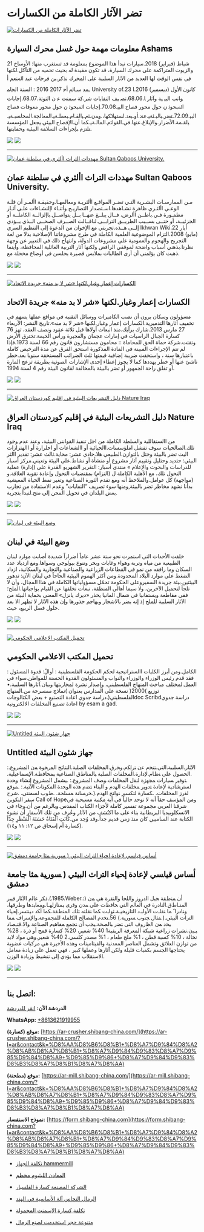 # تضر الآثار الكاملة من الكسارات

<a href="https://swt.shibang-china.com/?l=ar&img&k=%D8%AA%D8%B6%D8%B1+%D8%A7%D9%84%D8%A2%D8%AB%D8%A7%D8%B1+%D8%A7%D9%84%D9%83%D8%A7%D9%85%D9%84%D8%A9+%D9%85%D9%86+%D8%A7%D9%84%D9%83%D8%B3%D8%A7%D8%B1%D8%A7%D8%AA" target="_blank">![تضر الآثار الكاملة من الكسارات](http://static.shibang-china.com/all-800x300/825.jpg)</a>

## معلومات مهمة حول غسل محرك السيارة Ashams
21 شباط (فبراير) 2018.سيارات نبدأ هذا الموضوع بمعلومة قد تستغرب منها: الأوساخ والزيوت المتراكمة على محرك السيارة، قد تكون مفيدة له بحيث تحميه من التآكل.لكنها في نفس الوقت لها العديد من الآثار السلبية على المحرك نذكر.ﺑﻦ ﻓﺮﺣﺎﺕ ﻋﺒﺪ ﺍﳌﻨﻌﻢ ﺃ ـﻤﺪ ﺳـﺎﱂ ﺃﺣ 2017 2016 : ﺍﻟﺴﻨﺔ ﺍﻟﺠﺎﻤ University of.23 كانون الأول (ديسمبر) 2016.ا ﻮاﻧﺐ اﻟﺒﻴ ﻴﺔ وآﺛﺎر ﺎ.68.06.ﺗﺼ ﻴﻒ اﻟﻨﻔﺎﻳﺎت ﺷﺮ.ﻛﺔ ﺳﻤﻨﺖ ﻋ ن اﻟﺘﻮﺗﺔ.68.07.إﺟﺎﺑﺎت اﳌﺒﺤﻮﺛ ن ﺣﻮل ﻣﺤﻮر ﻓﺼﺎح اﻟﺒﻴ.70.08.إﺟﺎﺑﺎت اﳌﺒﺤﻮﺛ ن ﺣﻮل ﻣﺤﻮر ﻣﻌﻮﻗﺎت ﻓﺼﺎح اﻟﺒﻴ.72.09.ﺘﻀﺭ.ﺒﺎﻟﺒ.ﺌﺔﻴ.ﻋﻨﺩ.ﺃﻭ.ﺒﻌﺩ.ﺍﺴﺘﻬﻼﻜﻬﺎ،.ﻭﻤﻥ.ﺜﻡ.ﻴﺍﻟﻘ.ﺎﻡ.ﺒﻌﻤﻠ.ﺔﻴ.ﺍﻟﻤﻌﺎﻟﺠﺔ.ﺍﻟﻤﺤﺎﺴﺒ.ﺔﻴ.ﻴﻟﻘ.ﻤﺔ.ﺍﻷﻀﺭﺍﺭ.ﻭﺍﻹﺒﻼﻍ.ﻋﻨﻬﺎ.ﻓﻲ.ﺍﻟﻘﻭﺍﺌﻡ.ﺍﻟﻤﺎﻟ.ﺔﻴ.ﻜﻤﺎ ﺃﻥ.ﺍﻹﻓﺼﺎﺡ ﺍﻟﺒﻴﺌﻲ ﻴﺠﻌل ﺍﻟﻤﺅﺴﺴﺔ ﺘﻠﺘﺯﻡ ﺒﺈﺠﺭﺍﺀﺍﺕ ﺍﻟﺴﻼﻤﺔ ﺍﻟﺒﻴﺌﻴﺔ ﻭﺤﻤﺎﻴﺘﻬﺎ.


<a href="https://whatsapp.shibangsoft.com/WhatsApp.php" target="_blank" title="WhatsApp">![](http://static.shibang-china.com/icon/whatsapp.png)</a> <a href="https://swt.shibang-china.com/?l=ar&icon&k=%D8%AA%D8%B6%D8%B1+%D8%A7%D9%84%D8%A2%D8%AB%D8%A7%D8%B1+%D8%A7%D9%84%D9%83%D8%A7%D9%85%D9%84%D8%A9+%D9%85%D9%86+%D8%A7%D9%84%D9%83%D8%B3%D8%A7%D8%B1%D8%A7%D8%AA" target="_blank">![](http://static.shibang-china.com/icon/chat-ar.png)</a>

---

<a href="https://swt.shibang-china.com/?l=ar&img&k=%D8%AA%D8%B6%D8%B1+%D8%A7%D9%84%D8%A2%D8%AB%D8%A7%D8%B1+%D8%A7%D9%84%D9%83%D8%A7%D9%85%D9%84%D8%A9+%D9%85%D9%86+%D8%A7%D9%84%D9%83%D8%B3%D8%A7%D8%B1%D8%A7%D8%AA" target="_blank">![مهددات التراث األثري في سلطنة عمان Sultan Qaboos University.](http://static.shibang-china.com/all-800x300/388.jpg)</a>

## مهددات التراث األثري في سلطنة عمان Sultan Qaboos University.
مـن الممارسـات البشـرية التـي تضـر المواقـع األثريـة ومعالمهـا.وحقيقـة األمـر أن قلـة الوعـي األثـري ظاهرة نشـاهدها.اسـتصدار التصاريـح وأثنـاء اإلنشـاءات علـى آثـار مطمـورة فـي.باطــن األرض، فــال يبلــغ عنهــا بــل يتواصــل.باإلزالــة الكاملــة أو الجزئيــة، أو حتــى بســبب الطريــق الترابــي.لناقــالت الصــرف الصحــي الــذي يــؤدي إلــى هــذه.تجربتي مع الإخوان من الدعوة إلى التنظيم السري Ikhwan Wiki.22 أيار (مايو) 2008.التزام الموضوعية العلمية الكاملة في طرح مشروعاتنا الإصلاحية بدلا من لغة التجريح والهجوم والعمومية على مشروعات الدولة، وانتهاج ذلك في التعبير عن وجهة نظرنا.بذهني أسباب واضحة لموقفي الرافض ولكنها آثار التربية العائلية المحافظة، وأينما ذهبت كان يؤلمني أن أرى الطالبات بملابس قصيرة يجلسن في أوضاع مخجلة مع.


<a href="https://whatsapp.shibangsoft.com/WhatsApp.php" target="_blank" title="WhatsApp">![](http://static.shibang-china.com/icon/whatsapp.png)</a> <a href="https://swt.shibang-china.com/?l=ar&icon&k=%D8%AA%D8%B6%D8%B1+%D8%A7%D9%84%D8%A2%D8%AB%D8%A7%D8%B1+%D8%A7%D9%84%D9%83%D8%A7%D9%85%D9%84%D8%A9+%D9%85%D9%86+%D8%A7%D9%84%D9%83%D8%B3%D8%A7%D8%B1%D8%A7%D8%AA" target="_blank">![](http://static.shibang-china.com/icon/chat-ar.png)</a>

---

<a href="https://swt.shibang-china.com/?l=ar&img&k=%D8%AA%D8%B6%D8%B1+%D8%A7%D9%84%D8%A2%D8%AB%D8%A7%D8%B1+%D8%A7%D9%84%D9%83%D8%A7%D9%85%D9%84%D8%A9+%D9%85%D9%86+%D8%A7%D9%84%D9%83%D8%B3%D8%A7%D8%B1%D8%A7%D8%AA" target="_blank">![الكسارات إعمار وغبار.لكنها «شر لا بد منه» جريدة الاتحاد](http://static.shibang-china.com/all-800x300/72.jpg)</a>

## الكسارات إعمار وغبار.لكنها «شر لا بد منه» جريدة الاتحاد
مسؤولون وسكان يرون أن نصب الكاميرات ووسائل التقنية في مواقع عملها يسهم في تخفيف آثارها التدميرية.الكسارات إعمار وغبار.لكنها «شر لا بد منه».تاريخ النشر: الأربعاء 27 مارس 2013.شارك برأيك.منذ انبعاث أولاها قبل ثلاثة عقود ونصف العقد، تهز 76 كسارة الجبال الراسيات في إمارات عجمان والفجيرة ورأس الخيمة.تخترق الأرض وتفتت.شركة حماة الحق للمحاماة :: محامون مستشارون قانون رقم 66 لسنة 1973.فإذا لم تتم الإجراءات المبينة فى المادة المذكورة استحق الفرق عن مدة الترخيص كاملة باعتبارها سنة ، واستحقت ضريبة إضافية قيمتها ثلث الضرائب المستحقة سنويا بعد.خطر ناشئ عنها أو خطر يهددها كما لا يجوز إعطاء إحدى الإشارات الصوتية بطريقة تزعج المارة أو تقلق راحة الجمهور أو تضر بالبيئة بالمخالفة لقانون البيئة رقم 4 لسنة 1994.


<a href="https://whatsapp.shibangsoft.com/WhatsApp.php" target="_blank" title="WhatsApp">![](http://static.shibang-china.com/icon/whatsapp.png)</a> <a href="https://swt.shibang-china.com/?l=ar&icon&k=%D8%AA%D8%B6%D8%B1+%D8%A7%D9%84%D8%A2%D8%AB%D8%A7%D8%B1+%D8%A7%D9%84%D9%83%D8%A7%D9%85%D9%84%D8%A9+%D9%85%D9%86+%D8%A7%D9%84%D9%83%D8%B3%D8%A7%D8%B1%D8%A7%D8%AA" target="_blank">![](http://static.shibang-china.com/icon/chat-ar.png)</a>

---

<a href="https://swt.shibang-china.com/?l=ar&img&k=%D8%AA%D8%B6%D8%B1+%D8%A7%D9%84%D8%A2%D8%AB%D8%A7%D8%B1+%D8%A7%D9%84%D9%83%D8%A7%D9%85%D9%84%D8%A9+%D9%85%D9%86+%D8%A7%D9%84%D9%83%D8%B3%D8%A7%D8%B1%D8%A7%D8%AA" target="_blank">![دليل التشريعات البيئية في إقليم كوردستان العراق Nature Iraq](http://static.shibang-china.com/all-800x300/1093.jpg)</a>

## دليل التشريعات البيئية في إقليم كوردستان العراق Nature Iraq
من االستقاللية والسلطة الكاملة من اجل تنفيذ القوانني البيئية، وعند عدم وجود تلك.الصالحيات سوف تفشل املؤسسات.االحيائية أو االشعاعات أو احلرارة أو االهتزازات اليت تضر بالبيئة وختل بالتوازن.الطبيعي هلا.حادي عشر: محاية.ثالث عشر: تقدير االثر البيئي: حتديد وحتليل وتقييم آثار مشروع أو منشأة أو نشاط.على البيئة وتعيني.مركز أسبار للدراسات والبحوث والإعلام » منتدى أسبار: التقرير الشهريو القدرة على (إدارة) عملية التحول تلك، مع الأهلية الكاملة ل (التزام) بمقتضيات التحول وإعادة تقوية العلاقة.و (مواجهة) كل عوامل.والملاحظ أنه ومع تقدم الثورة الصناعية وتغير نمط الحياة المعيشية بدأنا نشهد مخاطر تضر بالبيئة,ومنها سوء تصريف “النفايات” وعدم الاستفادة من تجارب بعض البلدان في تحويل المحن إلى منح.لنبدأ بتجربة.


<a href="https://whatsapp.shibangsoft.com/WhatsApp.php" target="_blank" title="WhatsApp">![](http://static.shibang-china.com/icon/whatsapp.png)</a> <a href="https://swt.shibang-china.com/?l=ar&icon&k=%D8%AA%D8%B6%D8%B1+%D8%A7%D9%84%D8%A2%D8%AB%D8%A7%D8%B1+%D8%A7%D9%84%D9%83%D8%A7%D9%85%D9%84%D8%A9+%D9%85%D9%86+%D8%A7%D9%84%D9%83%D8%B3%D8%A7%D8%B1%D8%A7%D8%AA" target="_blank">![](http://static.shibang-china.com/icon/chat-ar.png)</a>

---

<a href="https://swt.shibang-china.com/?l=ar&img&k=%D8%AA%D8%B6%D8%B1+%D8%A7%D9%84%D8%A2%D8%AB%D8%A7%D8%B1+%D8%A7%D9%84%D9%83%D8%A7%D9%85%D9%84%D8%A9+%D9%85%D9%86+%D8%A7%D9%84%D9%83%D8%B3%D8%A7%D8%B1%D8%A7%D8%AA" target="_blank">![وضع البيئة في لبنان](http://static.shibang-china.com/all-800x300/639.jpg)</a>

## وضع البيئة في لبنان
خلفت الأحداث التي استمرت نحو ستة عشر عاماً أضراراً شديدة أصابت موارد لبنان الطبيعية من مياه وتربة وهواء وغابات وبحر وتنوع بيولوجي وسواها.ومع ازدياد عدد السكان وما رافقه من نمو في القطاعات الزراعية والصناعية والتجارية والسكانية، ازداد الضغط على موارد البلاد المحدودة.ومن أكثر الهموم البيئية الحاحاً في لبنان الآن: تدهور البيئتين.بيئة جريدة السفيروعلى الحكومة تحمّل مسؤولياتها الكاملة في هذا المجال، وأن لا تلجأ لتحميل الآخرين، ولا سيما أهالي المنطقة، تبعات تخلفها عن القيام بواجباتها.الملح؛ ففي مقاطعة ويستفانيا في شمال المانيا يحذر «ديرك يانزل» المعني بحماية البيئة من الآثار السلبية للملح إذ إنه يضر بالاشجار ويهاجم جذورها وإن هذه الآثار لا تظهر الا بعد حلول فصل الربيع، حيث.


<a href="https://whatsapp.shibangsoft.com/WhatsApp.php" target="_blank" title="WhatsApp">![](http://static.shibang-china.com/icon/whatsapp.png)</a> <a href="https://swt.shibang-china.com/?l=ar&icon&k=%D8%AA%D8%B6%D8%B1+%D8%A7%D9%84%D8%A2%D8%AB%D8%A7%D8%B1+%D8%A7%D9%84%D9%83%D8%A7%D9%85%D9%84%D8%A9+%D9%85%D9%86+%D8%A7%D9%84%D9%83%D8%B3%D8%A7%D8%B1%D8%A7%D8%AA" target="_blank">![](http://static.shibang-china.com/icon/chat-ar.png)</a>

---

<a href="https://swt.shibang-china.com/?l=ar&img&k=%D8%AA%D8%B6%D8%B1+%D8%A7%D9%84%D8%A2%D8%AB%D8%A7%D8%B1+%D8%A7%D9%84%D9%83%D8%A7%D9%85%D9%84%D8%A9+%D9%85%D9%86+%D8%A7%D9%84%D9%83%D8%B3%D8%A7%D8%B1%D8%A7%D8%AA" target="_blank">![تحميل المكتب الاعلامي الحكومي](http://static.shibang-china.com/all-800x300/1178.jpg)</a>

## تحميل المكتب الاعلامي الحكومي
الكامل.ومن أبرز الكليات االستراتيجية لحكم الحكومة الفلسطينية : أوالً: قدوة المسئول : فقد قدم رئيس الوزراء والوزراء والنواب والمسئولون القدوة الحسنة للمواطن.سواء في العمل.لمختلف مباحث المنهاج الفلسطيني، وإصدار نشرة لمحاربتها وبيان.آثارها السلبية.• توزيع )2000( نسخة على المدارس بعنوان )نماذج ممسرحة من.المنهاج الفلسطيني(.دراسة جدوي اعادة التصنيع + بعض الكتالوجاتdoc Scribdدراسة جدوي اعادة تصنيع المخلفات الالكترونية by esam a gad.


<a href="https://whatsapp.shibangsoft.com/WhatsApp.php" target="_blank" title="WhatsApp">![](http://static.shibang-china.com/icon/whatsapp.png)</a> <a href="https://swt.shibang-china.com/?l=ar&icon&k=%D8%AA%D8%B6%D8%B1+%D8%A7%D9%84%D8%A2%D8%AB%D8%A7%D8%B1+%D8%A7%D9%84%D9%83%D8%A7%D9%85%D9%84%D8%A9+%D9%85%D9%86+%D8%A7%D9%84%D9%83%D8%B3%D8%A7%D8%B1%D8%A7%D8%AA" target="_blank">![](http://static.shibang-china.com/icon/chat-ar.png)</a>

---

<a href="https://swt.shibang-china.com/?l=ar&img&k=%D8%AA%D8%B6%D8%B1+%D8%A7%D9%84%D8%A2%D8%AB%D8%A7%D8%B1+%D8%A7%D9%84%D9%83%D8%A7%D9%85%D9%84%D8%A9+%D9%85%D9%86+%D8%A7%D9%84%D9%83%D8%B3%D8%A7%D8%B1%D8%A7%D8%AA" target="_blank">![Untitled جهاز شئون البيئة](http://static.shibang-china.com/all-800x300/1064.jpg)</a>

## Untitled جهاز شئون البيئة
ﺍﻵﺜﺎﺭ.ﺍﻟﺴﻠﺒﻴﺔ.ﺍﻟﺘﻲ.ﺘﻨﺠﻡ ﻋﻥ ﺘﺭﺍﻜﻡ.ﻭﺤﺭﻕ.ﺍﻟﻤﺨﻠﻔﺎﺕ ﺍﻟﺼﻠﺒﺔ.ﺍﻟﻨﺘﺎﺌﺞ ﺍﻟﻤﺭﺠﻭﺓ ﻤﻥ ﺍﻟﻤﺸﺭﻭﻉ.: .ﺍﻟﺤﺼﻭل ﻋﻠﻰ ﻨﻅﺎﻡ.ﻹﺩﺍﺭﺓ.ﺍﻟﻤﺨﻠﻔﺎﺕ ﺍﻟﺼﻠﺒﺔ ﺒﺎﻟﻤﻨﺎﻁﻕ ﺍﻟﺼﻨﺎﻋﻴﺔ ﺒﻤﺤﺎﻓﻅﺔ.ﺍﻹﺴﻤﺎﻋﻴﻠﻴﺔ. .ﺘﻭﻓﻴﺭ ﺴﻴﺎﺭﺍﺕ ﻤﺠﻬﺯﺓ ﻟﻨﻘل ﺍﻟﻤﺨﻠﻔﺎﺕ.ﻭﺼﻑ ﺍﻟﻤﺸﺭﻭﻉ.: .ﻴﺸﻤل ﺍﻟﻤﺸﺭﻭﻉ ﺇﻨﺸﺎﺀ ﻭﺤﺩﺓ ﺍﺴﺘﺭﺸﺎﺩﻴﺔ ﻹﻋﺎﺩﺓ ﺘﺩﻭﻴﺭ ﻤﺨﻠﻔﺎﺕ ﺍﻟﻬﺩﻡ ﻭ ﺍﻟﺒﻨﺎﺀ ﺘﻀﻡ ﻫﺫﻩ ﺍﻟﻭﺤﺩﺓ ﺍﻟﻤﻜﻭﻨﺎﺕ ﺍﻵﺘﻴﺔ.: .ﻤﻭﻗﻊ ﻟﻔﺭﺯ ﺍﻟﻤﺨﻠﻔﺎﺕ. .ﻜﺴﺎﺭﺓ ﻟﺘﻜﺴﻴﺭ ﻨﻭﺍﺘﺞ ﺍﻟﻬﺩﻡ.(.ﺨﺭﺴﺎﻨﺔ ﻤﺴﻠﺤﺔ. .ﻁﻭﺏ ﺍﺴﻤﻨﺘﻰ. .شرح سفر التكوين Call of Hopeومن المؤسف حقاً أنه لا توجد حالياً في أية مكتبة مسيحية في شرقنا العربي مجموعة تفسير كاملة لأجزاء الكتاب المقدس.وبالرغم من أن.وجاء في الانسكلوبيديا البريطانية بناء على ما اكتُشف من الآثار وعُرف من تلك الأسفار أن نشوء الكتابة عند الساميين كان منذ زمن قديم جداً.وقد وُجد من.كَانَتِ ٱلْفَتَاةُ حَسَنَةَ ٱلْمَنْظَرِ جِدّاً (كسارة أم إسحاق ص ١٢: ١١ و١٤).


<a href="https://whatsapp.shibangsoft.com/WhatsApp.php" target="_blank" title="WhatsApp">![](http://static.shibang-china.com/icon/whatsapp.png)</a> <a href="https://swt.shibang-china.com/?l=ar&icon&k=%D8%AA%D8%B6%D8%B1+%D8%A7%D9%84%D8%A2%D8%AB%D8%A7%D8%B1+%D8%A7%D9%84%D9%83%D8%A7%D9%85%D9%84%D8%A9+%D9%85%D9%86+%D8%A7%D9%84%D9%83%D8%B3%D8%A7%D8%B1%D8%A7%D8%AA" target="_blank">![](http://static.shibang-china.com/icon/chat-ar.png)</a>

---

<a href="https://swt.shibang-china.com/?l=ar&img&k=%D8%AA%D8%B6%D8%B1+%D8%A7%D9%84%D8%A2%D8%AB%D8%A7%D8%B1+%D8%A7%D9%84%D9%83%D8%A7%D9%85%D9%84%D8%A9+%D9%85%D9%86+%D8%A7%D9%84%D9%83%D8%B3%D8%A7%D8%B1%D8%A7%D8%AA" target="_blank">![ﺃﺴﺎﺱ ﻗﻴﺎﺴﻲ ﻹﻋﺎﺩﺓ ﺇﺤﻴﺎﺀ ﺍﻟﺘﺭﺍﺙ ﺍﻟﺒﻴﺌﻲ ( ﺴﻭﺭﻴﺔ ﻤﺜﺎ جامعة دمشق](http://static.shibang-china.com/all-800x300/648.jpg)</a>

## ﺃﺴﺎﺱ ﻗﻴﺎﺴﻲ ﻹﻋﺎﺩﺓ ﺇﺤﻴﺎﺀ ﺍﻟﺘﺭﺍﺙ ﺍﻟﺒﻴﺌﻲ ( ﺴﻭﺭﻴﺔ ﻤﺜﺎ جامعة دمشق
ﺫﻜﺭ ﻋﺎﻟﻡ ﺍﻵﺜﺎﺭ ﻓﻴﺒﺭ.(.1985.Weber.:) ﺃﻥ ﻤﻨﻁﻘﺔ ﺠﺒل ﺍﻟﺩﺭﻭﺯ ﻭﺍﻟﻠﺠﺎ ﻭﺍﻟﻨﻘﺭﺓ ﻫﻲ ﻤﻥ ﺍﻟﻤﻨـﺎﻁﻕ.ﺍﻟﻨﺎﺩﺭﺓ ﻓﻲ ﺍﻟﻌﺎﻟﻡ ﺍﻟﺘﻲ ﺤﺎﻓﻅﺕ ﻋﻠﻰ ﻤﺩﻥ ﻭﻗﺭﻯ ﺒﻤﻨﺎﺯﻟﻬـﺎ.ﻭﻤﻌﺎﺒﺩﻫﺎ ﻭﻁﺭﻗﻬﺎ، ﻭﻨﺎﺩﺭﺍﹰ ﻤﺎ ﻨﻘﻠـﺕ ﺍﻷﻭﺍﺒـﺩ ﺍﻟﺘﺎﺭﻴﺨﻴـﺔ.ﺜﻭﺍﺒﺕ ﻜﻤﺎ ﻨﻘﻠﺘﻪ ﺘﻠﻙ ﺍﻟﻤﻨﻁﻘﺔ.ﻜﻤﺎ ﺃﻜﺩ ﺩﻴﻨﺘﺴﺭ.ﺇﺤﻴﺎﺀ ﺍﻟﺘﺭﺍﺙ ﺍﻟﺒﻴﺌﻲ.(.ﻤﺜﺎل ﺠﻨﻭﺏ ﺴﻭﺭﻴﺔ.) 56.ﺘﺨﺩﻡ ﺍﻟﻤﺼﺎﻟﺢ ﺍﻟﻜﺎﻤﻠﺔ ﻟﻠﻤﺠﻤﻭﻋﺔ.ﻭﺍﻹﺴﺭﺍﻑ ﻤﻤﺎ ﻴﺤﺩ ﻤﻥ ﺍﻟﻅﺭﻭﻑ ﺍﻟﺘﻲ ﺘﻀﺭ ﺒﺎﻟﺼﺤﺔ.ﻴﺠﺏ ﺃﻥ ﺘﺠﻤﻊ ﻤﻔﺎﻫﻴﻡ ﺍﻟﺼﻨﺎﻋﺔ ﻭﺍﻻ.ﻗﺘـﺼﺎﺩ ﺒـﻴﻥ.نشرات زراعية شبكة المعرفة الريفية1 40% شعير، 20% كسارة قمح أو ذرة ، 28% نخالة ، 10% كسبة قطن ، 1% ملح طعام ، 1% مصدر كلسي.2 40% شعير.وهي مواد لابد من توازن العلائق وتشمل العناصر المعدنية والفيتامينات وهذه الأخيرة هي مركبات عضوية يحتاجها الجسم بكميات قليلة ولكن آثارها وعملها كبير ، فهي تعمل على زيادة معامل الاستقلاب مما يؤدي إلى تنشيط وزيادة الوزن.


<a href="https://whatsapp.shibangsoft.com/WhatsApp.php" target="_blank" title="WhatsApp">![](http://static.shibang-china.com/icon/whatsapp.png)</a> <a href="https://swt.shibang-china.com/?l=ar&icon&k=%D8%AA%D8%B6%D8%B1+%D8%A7%D9%84%D8%A2%D8%AB%D8%A7%D8%B1+%D8%A7%D9%84%D9%83%D8%A7%D9%85%D9%84%D8%A9+%D9%85%D9%86+%D8%A7%D9%84%D9%83%D8%B3%D8%A7%D8%B1%D8%A7%D8%AA" target="_blank">![](http://static.shibang-china.com/icon/chat-ar.png)</a>

---
## اتصل بنا:

**الدردشة الآن:** [انقر للدردشة](https://swt.shibang-china.com?l=ar&contact&k=%D8%AA%D8%B6%D8%B1+%D8%A7%D9%84%D8%A2%D8%AB%D8%A7%D8%B1+%D8%A7%D9%84%D9%83%D8%A7%D9%85%D9%84%D8%A9+%D9%85%D9%86+%D8%A7%D9%84%D9%83%D8%B3%D8%A7%D8%B1%D8%A7%D8%AA)

**WhatsApp:**  [+8613621919955](https://whatsapp.shibangsoft.com/WhatsApp.php)

**موقع (كسارة):** [https://ar-crusher.shibang-china.com/](https://ar-crusher.shibang-china.com/?l=ar&contact&k=%D8%AA%D8%B6%D8%B1+%D8%A7%D9%84%D8%A2%D8%AB%D8%A7%D8%B1+%D8%A7%D9%84%D9%83%D8%A7%D9%85%D9%84%D8%A9+%D9%85%D9%86+%D8%A7%D9%84%D9%83%D8%B3%D8%A7%D8%B1%D8%A7%D8%AA)

**موقع (مطحنة):** [https://ar-mill.shibang-china.com/](https://ar-mill.shibang-china.com/?l=ar&contact&k=%D8%AA%D8%B6%D8%B1+%D8%A7%D9%84%D8%A2%D8%AB%D8%A7%D8%B1+%D8%A7%D9%84%D9%83%D8%A7%D9%85%D9%84%D8%A9+%D9%85%D9%86+%D8%A7%D9%84%D9%83%D8%B3%D8%A7%D8%B1%D8%A7%D8%AA)

**نموذج الاستفسار:** [https://form.shibang-china.com](https://form.shibang-china.com?l=ar&contact&k=%D8%AA%D8%B6%D8%B1+%D8%A7%D9%84%D8%A2%D8%AB%D8%A7%D8%B1+%D8%A7%D9%84%D9%83%D8%A7%D9%85%D9%84%D8%A9+%D9%85%D9%86+%D8%A7%D9%84%D9%83%D8%B3%D8%A7%D8%B1%D8%A7%D8%AA)

* [تكلفة الجهاز hammermill](../30/%D8%AA%D9%83%D9%84%D9%81%D8%A9%20%D8%A7%D9%84%D8%AC%D9%87%D8%A7%D8%B2%20hammermill.md)

* [المعادن الليثيوم محطم](../27/%D8%A7%D9%84%D9%85%D8%B9%D8%A7%D8%AF%D9%86%20%D8%A7%D9%84%D9%84%D9%8A%D8%AB%D9%8A%D9%88%D9%85%20%D9%85%D8%AD%D8%B7%D9%85.md)

* [الشركة المصنعة كسارة الفلسبار](../28/%D8%A7%D9%84%D8%B4%D8%B1%D9%83%D8%A9%20%D8%A7%D9%84%D9%85%D8%B5%D9%86%D8%B9%D8%A9%20%D9%83%D8%B3%D8%A7%D8%B1%D8%A9%20%D8%A7%D9%84%D9%81%D9%84%D8%B3%D8%A8%D8%A7%D8%B1.md)

* [الرمال النحاس آلة الأساسية في الهند](../28/%D8%A7%D9%84%D8%B1%D9%85%D8%A7%D9%84%20%D8%A7%D9%84%D9%86%D8%AD%D8%A7%D8%B3%20%D8%A2%D9%84%D8%A9%20%D8%A7%D9%84%D8%A3%D8%B3%D8%A7%D8%B3%D9%8A%D8%A9%20%D9%81%D9%8A%20%D8%A7%D9%84%D9%87%D9%86%D8%AF.md)

* [تكلفة كسارة الاسمنت المحمولة](../29/%D8%AA%D9%83%D9%84%D9%81%D8%A9%20%D9%83%D8%B3%D8%A7%D8%B1%D8%A9%20%D8%A7%D9%84%D8%A7%D8%B3%D9%85%D9%86%D8%AA%20%D8%A7%D9%84%D9%85%D8%AD%D9%85%D9%88%D9%84%D8%A9.md)

* [متنوعة حجر استخدمت لصنع الرمال](../27/%D9%85%D8%AA%D9%86%D9%88%D8%B9%D8%A9%20%D8%AD%D8%AC%D8%B1%20%D8%A7%D8%B3%D8%AA%D8%AE%D8%AF%D9%85%D8%AA%20%D9%84%D8%B5%D9%86%D8%B9%20%D8%A7%D9%84%D8%B1%D9%85%D8%A7%D9%84.md)